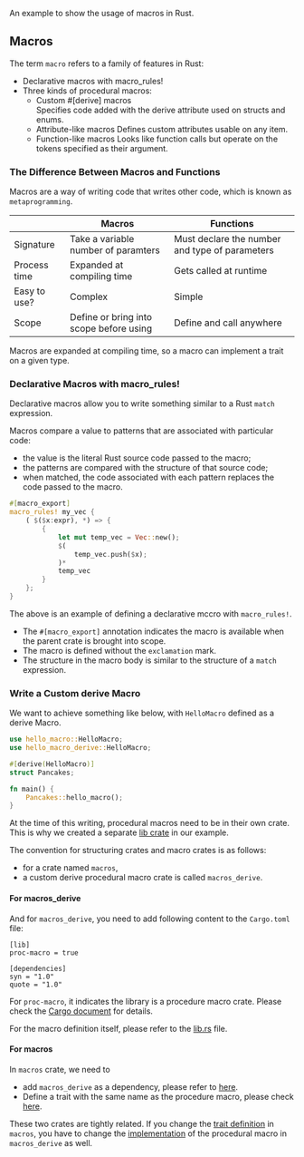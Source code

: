 An example to show the usage of macros in Rust.

## Macros

The term `macro` refers to a family of features in Rust: 
- Declarative macros with macro_rules! 
- Three kinds of procedural macros:
    - Custom #[derive] macros  
      Specifies code added with the derive attribute used on structs and enums.
    - Attribute-like macros
      Defines custom attributes usable on any item.
    - Function-like macros
      Looks like function calls but operate on the tokens specified as their argument.

### The Difference Between Macros and Functions

Macros are a way of writing code that writes other code, which is known as `metaprogramming`.

|                 | Macros                                   | Functions                                       |
|-----------------| -----------------------------------------|-------------------------------------------------|
| Signature       | Take a variable number of paramters      | Must declare the number and type of parameters  |
| Process time    | Expanded at compiling time               | Gets called at runtime                          |
| Easy to use?    | Complex                                  | Simple                                          |
| Scope           | Define or bring into scope before using  | Define and call anywhere                        |

Macros are expanded at compiling time, so a macro can implement a trait on a given type.

### Declarative Macros with macro_rules!

Declarative macros allow you to write something similar to a Rust `match` expression.

Macros compare a value to patterns that are associated with particular code:
- the value is the literal Rust source code passed to the macro;
- the patterns are compared with the structure of that source code;
- when matched, the code associated with each pattern replaces the code passed to the macro.

```rust
#[macro_export]
macro_rules! my_vec {
    ( $($x:expr), *) => {
        {
            let mut temp_vec = Vec::new();
            $(
                temp_vec.push($x);
            )*
            temp_vec
        }
    };
}
```

The above is an example of defining a declarative mccro with `macro_rules!`.
- The `#[macro_export]` annotation indicates the macro is available when the parent crate is brought into scope.
- The macro is defined without the `exclamation` mark.
- The structure in the macro body is similar to the structure of a `match` expression.

### Write a Custom derive Macro

We want to achieve something like below, with `HelloMacro` defined as a derive Macro. 

```rust
use hello_macro::HelloMacro;
use hello_macro_derive::HelloMacro;

#[derive(HelloMacro)]
struct Pancakes;

fn main() {
    Pancakes::hello_macro();
}
```

At the time of this writing, procedural macros need to be in their own crate. This is why we created a separate [lib crate](./macros_derive/) in our example.

The convention for structuring crates and macro crates is as follows: 
- for a crate named `macros`, 
- a custom derive procedural macro crate is called `macros_derive`. 

#### For macros_derive
And for `macros_derive`, you need to add following content to the `Cargo.toml` file:

```
[lib]
proc-macro = true

[dependencies]
syn = "1.0"
quote = "1.0"
```

For `proc-macro`, it indicates the library is a procedure macro crate. Please check the [Cargo document](https://doc.rust-lang.org/cargo/reference/cargo-targets.html#the-proc-macro-field) for details.

For the macro definition itself, please refer to the [lib.rs](./macros_derive/src/lib.rs) file.

#### For macros

In `macros` crate, we need to
- add `macros_derive` as a dependency, please refer to [here](./macros/Cargo.toml#L9).
- Define a trait with the same name as the procedure macro, please check [here](./macros/src/lib.rs#L35).

These two crates are tightly related. If you change the [trait definition](./macros/src/lib.rs#L35) in `macros`, you have to change the [implementation](./macros_derive/src/lib.rs#L6) of the procedural macro in `macros_derive` as well. 

